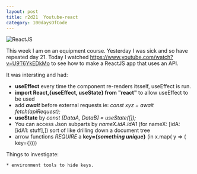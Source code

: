 ```yaml
---
layout: post
title: r2d21  Youtube-react
category: 100daysOfCode
---
```


![ReactJS](../images/icon-ReactJS.ico)

This week I am on an equipment course. Yesterday I was sick and so have repeated day 21.
Today I watched https://www.youtube.com/watch?v=U9T6YkEDkMo to see how to make a ReactJS app that uses an API.

It was intersting and had:
* **useEffect** every time the component re-renders itsself, useEffect is run.
* **import React,{useEffect, useState} from "react"** to allow useEffect to be used
* add _**await**_ before external requests ie: _const xyz = await fetch(apiRequest);_ 
* **useState** by _const [DataA, DataB] = useState([]);_
* You can access Json subparts by *nameX.idA.idA1* (for nameX: [idA:[idA1: stuff],]) sort of like drilling down a document tree
* arrow functions _REQUIRE_ a **key={_something unique_}** (in x.map( y => ( key={})))


Things to investigate:

    * environment tools to hide keys.